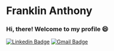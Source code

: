 # Franklin Anthony 

### Hi, there! Welcome to my profile 😄 

[![Linkedin Badge](https://img.shields.io/badge/-LinkedIn-blue?style=flat-square&logo=Linkedin&logoColor=white&link=https://www.linkedin.com/in/diegoclair/)](https://www.linkedin.com/in/franklinthony/)
[![Gmail Badge](https://img.shields.io/badge/-Gmail-c14438?style=flat-square&logo=Gmail&logoColor=white&link=mailto:diego93rodrigues@gmail.com)](mailto:franklinthony@eng.ci.ufpb.br)

<!--### About me
My name is Diego and I am a software engineer at Red Ventures. Passionate about learning and programming 💻.
- 💙  In love with golang language. 
- 📚  Learning about Microservices, CI/CD, Docker, Kubernetes and software architecture.
- 🔭  I wanna be one of the world best software engineers.
- 📫  Please do not hesitate to contact me.


<!--
**diegoclair/diegoclair** is a ✨ _special_ ✨ repository because its `README.md` (this file) appears on your GitHub profile.

<!--Here are some ideas to get you started:
- 🔭 I’m currently working on ...
- 🌱 I’m currently learning ...
- 👯 I’m looking to collaborate on ...
- 🤔 I’m looking for help with ...
- 💬 Ask me about ...
- 📫 How to reach me: ...
- 😄 Pronouns: ...
- ⚡ Fun fact: ...
-->
